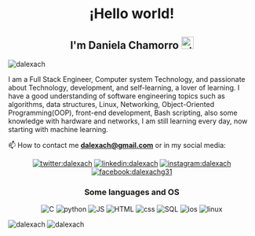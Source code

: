 <h1 align="center">¡Hello world!</h1>
<h2 align='center'>I'm Daniela Chamorro <img src="https://img.icons8.com/color/48/000000/github-2.png" alt="github" height="25" widht="25"/></h2>


<p align="left">
    <img src="https://komarev.com/ghpvc/?username=dalexach" alt="dalexach" />
</p>

 I am a Full Stack Engineer, Computer system Technology, and passionate about Technology, development, and self-learning, a lover of learning. I have a good understanding of software engineering topics such as algorithms, data structures, Linux, Networking, Object-Oriented Programming(OOP), front-end development, Bash scripting, also some knowledge with hardware and networks, I am still learning every day, now starting with machine learning.

📫 How to contact me **dalexach@gmail.com** or in my social media:
<p align="center">
<a href="https://twitter.com/dalexach" target="_blank">
    <img src="https://img.icons8.com/clouds/100/000000/twitter.png" alt="twitter:dalexach" /></a>
<a href="https://linkedin.com/in/dalexach" target="_blank">
    <img src="https://img.icons8.com/clouds/100/000000/linkedin.png" alt="linkedin:dalexach"/></a>
<a href="https://instagram.com/dalexach" target="_blank">
    <img src="https://img.icons8.com/clouds/100/000000/instagram-new--v1.png" alt="instagram:dalexach"/></a>
<a href="https://www.facebook.com/dalexachg31/" target="_blank">
    <img src="https://img.icons8.com/clouds/100/000000/facebook-new.png" alt="facebook:dalexachg31"/>
</a>
</p>

<h3 align="center">Some languages and OS</h3>
<p align="center">
    <img src="https://img.icons8.com/dusk/50/000000/c-programming.png" alt="C"/>
    <img src="https://img.icons8.com/dusk/50/000000/python.png" alt="python"/>
    <img src="https://img.icons8.com/dusk/50/000000/javascript.png" alt="JS"/>
    <img src="https://img.icons8.com/dusk/50/000000/html-5.png" alt="HTML"/>
    <img src="https://img.icons8.com/dusk/50/000000/css3.png" alt="css"/>
    <img src="https://img.icons8.com/dusk/50/000000/sql.png" alt="SQL"/>
    <img src="https://img.icons8.com/dusk/50/000000/mac-logo--v2.png" alt="ios"/>
    <img src="https://img.icons8.com/dusk/50/000000/linux.png" alt="linux" />
</p>
<tr>
    <td>
        <img src="https://github-readme-stats.vercel.app/api/top-langs/?username=dalexach&layout=compact&hide=html" alt="dalexach" />
    </td>
    <td>
        <img src="https://github-readme-stats.vercel.app/api?username=dalexach&show_icons=true" alt="dalexach"/>
    </td>
<tr>

